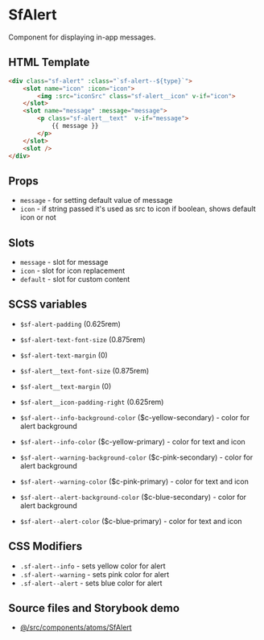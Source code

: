 # SfAlert

Component for displaying in-app messages.

## HTML Template

````html
<div class="sf-alert" :class="`sf-alert--${type}`">
    <slot name="icon" :icon="icon">
        <img :src="iconSrc" class="sf-alert__icon" v-if="icon">
    </slot>
    <slot name="message" :message="message">
        <p class="sf-alert__text"  v-if="message">
            {{ message }}
        </p>
    </slot>
    <slot />
</div>
````

## Props

- `message` - for setting default value of message
- `icon` - if string passed it's used as src to icon if boolean, shows default icon or not

## Slots

- `message` - slot for message
- `icon` - slot for icon replacement
- `default` - slot for custom content

## SCSS variables

- `$sf-alert-padding` (0.625rem)
- `$sf-alert-text-font-size` (0.875rem)
- `$sf-alert-text-margin` (0) 

- `$sf-alert__text-font-size` (0.875rem)
- `$sf-alert__text-margin` (0)

- `$sf-alert__icon-padding-right` (0.625rem)

- `$sf-alert--info-background-color` ($c-yellow-secondary) - color for alert background
- `$sf-alert--info-color` ($c-yellow-primary) - color for text and icon

- `$sf-alert--warning-background-color` ($c-pink-secondary) - color for alert background
- `$sf-alert--warning-color` ($c-pink-primary) - color for text and icon

- `$sf-alert--alert-background-color` ($c-blue-secondary) - color for alert background
- `$sf-alert--alert-color` ($c-blue-primary) - color for text and icon

## CSS Modifiers

- `.sf-alert--info` - sets yellow color for alert
- `.sf-alert--warning` - sets pink color for alert
- `.sf-alert--alert` - sets blue color for alert

## Source files and Storybook demo

- [@/src/components/atoms/SfAlert](https://github.com/DivanteLtd/storefront-ui/tree/master/src/components/atoms/SfAlert)
